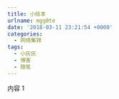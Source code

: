 ```yaml
---
title: 小绘本
urlname: mgg0te
date: '2018-03-11 23:21:54 +0000'
categories:
  - 网络集锦
tags:
  - 小灰灰
  - 博客
  - 随笔
---
```


内容
1
